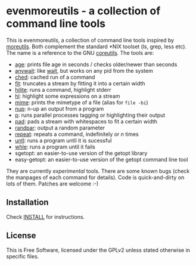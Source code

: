 evenmoreutils - a collection of command line tools
==================================================

This is evenmoreutils, a collection of command line tools inspired by
[moreutils].  Both complement the standard \*NIX toolset (ls, grep, less
etc).  The name is a reference to the GNU [coreutils].  The tools are:

* [age]:     prints file age in seconds / checks older/newer than seconds
* [anywait]: like [wait], but works on any pid from the system
* [ched]:    cached run of a command
* [fit]:     truncates a stream by fitting it into a certain width
* [hilite]:  runs a command, highlight stderr
* [hl]:      highlight some expressions on a stream
* [mime]:    prints the mimetype of a file (alias for ``file -bi``)
* [nup]:     n-up an output from a program
* [p]:       runs parallel processes tagging or highlighting their output
* [pad]:     pads a stream with whitespaces to fit a certain width
* [randpar]: output a random parameter
* [repeat]:  repeats a command, indefinitely or *n* times
* [untl]:    runs a program until it is sucessful
* [whle]:    runs a program until it fails
* sgetopt:   an easier-to-use version of the getopt library
* easy-getopt: an easier-to-use version of the getopt command line tool

They are currently *experimental* tools.  There are some known bugs (check the
manpages of each command for details).  Code is quick-and-dirty on lots of
them.  Patches are welcome :-)


Installation
------------

Check [INSTALL] for instructions.


License
-------

This is Free Software, licensed under the GPLv2 unless stated otherwise in
specific files.


[moreutils]: http://kitenet.net/~joey/code/moreutils/
[coreutils]: https://www.gnu.org/software/coreutils/

[INSTALL]: INSTALL.md
[age]:     man/age.1.adoc
[anywait]: man/anywait.1.adoc
[ched]:    man/ched.1.adoc
[fit]:     man/fit.1.adoc
[hilite]:  man/hilite.1.adoc
[hl]:      man/hl.1.adoc
[mime]:    man/mime.1.adoc
[nup]:     man/nup.1.adoc
[p]:       man/p.1.adoc
[pad]:     man/pad.1.adoc
[randpar]: man/randpar.1.adoc
[repeat]:  man/untl.1.adoc
[untl]:    man/untl.1.adoc
[whle]:    man/untl.1.adoc

[wait]:    http://man.cx/wait


